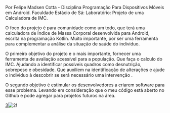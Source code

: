 Por Felipe Madsen Cotta  - Disciplina Programação Para Dispositivos Móveis em Android. Faculdade Estácio de Sá: Laboratório: Projeto de uma Calculadora de IMC.

O foco do projeto é para comunidade como um todo, que terá uma calculadora de Índice de Massa Corporal desenvolvida para Android, escrita na programação Kotlin. Muito importante, por ser uma ferramenta para complementar a análise da situação de saúde do individuo.

O primeiro objetivo do projeto e o mais importante, fornecer uma ferramenta de avaliação acessível para a população.  Que faça o calculo do IMC. Ajudando a identificar possíveis quadros como desnutrição, sobrepeso e obesidade. Que auxiliem na identificação de alterações e ajude o individuo à descobrir se será necessário uma intervenção .

O segundo objetivo é estimular os desenvolvedores a criarem software para esse problema.  Levando em consideração que o meu código está aberto no Github e pode agregar para projetos futuros na área.


[3](https://github.com/user-attachments/assets/330dca4c-2a52-4fa0-9c77-1d855a2e5711)![2](https://github.com/user-attachments/assets/306b80b8-dda1-4bd2-9c79-2908f506d1b8)!







